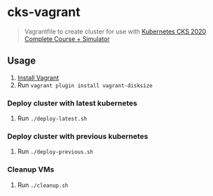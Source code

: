 # cks-vagrant

> Vagrantfile to create cluster for use with [Kubernetes CKS 2020 Complete Course + Simulator](https://www.udemy.com/course/certified-kubernetes-security-specialist/)

## Usage

1. [Install Vagrant](https://www.vagrantup.com/docs/installation)
1. Run `vagrant plugin install vagrant-disksize`

### Deploy cluster with latest kubernetes

1. Run `./deploy-latest.sh`

### Deploy cluster with previous kubernetes

1. Run `./deploy-previous.sh`

### Cleanup VMs

1. Run `./cleanup.sh`
